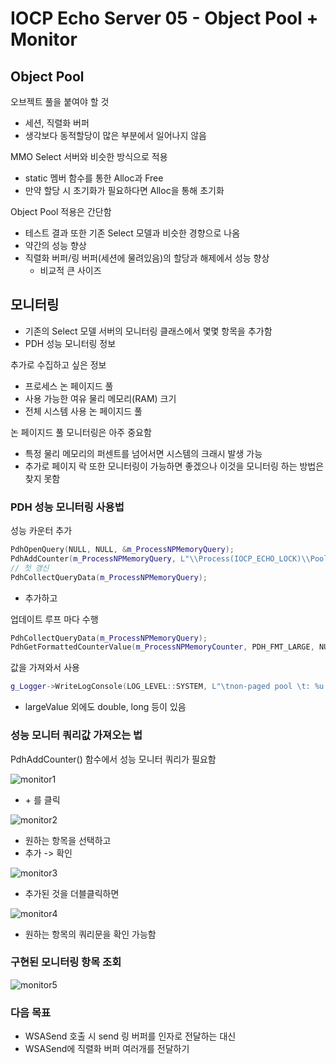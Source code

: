 # IOCP Echo Server 05 - Object Pool + Monitor
## Object Pool
오브젝트 풀을 붙여야 할 것
* 세션, 직렬화 버퍼
* 생각보다 동적할당이 많은 부분에서 일어나지 않음

MMO Select 서버와 비슷한 방식으로 적용
* static 멤버 함수를 통한 Alloc과 Free
* 만약 할당 시 초기화가 필요하다면 Alloc을 통해 초기화

Object Pool 적용은 간단함
* 테스트 결과 또한 기존 Select 모델과 비슷한 경향으로 나옴
* 약간의 성능 향상
* 직렬화 버퍼/링 버퍼(세션에 물려있음)의 할당과 해제에서 성능 향상
  * 비교적 큰 사이즈

## 모니터링
* 기존의 Select 모델 서버의 모니터링 클래스에서 몇몇 항목을 추가함
* PDH 성능 모니터링 정보

추가로 수집하고 싶은 정보
* 프로세스 논 페이지드 풀
* 사용 가능한 여유 물리 메모리(RAM) 크기
* 전체 시스템 사용 논 페이지드 풀

논 페이지드 풀 모니터링은 아주 중요함
* 특정 물리 메모리의 퍼센트를 넘어서면 시스템의 크래시 발생 가능
* 추가로 페이지 락 또한 모니터링이 가능하면 좋겠으나 이것을 모니터링 하는 방법은 찾지 못함

### PDH 성능 모니터링 사용법

성능 카운터 추가
~~~Cpp
PdhOpenQuery(NULL, NULL, &m_ProcessNPMemoryQuery);
PdhAddCounter(m_ProcessNPMemoryQuery, L"\\Process(IOCP_ECHO_LOCK)\\Pool Nonpaged Bytes", NULL, &m_ProcessNPMemoryCounter);
// 첫 갱신
PdhCollectQueryData(m_ProcessNPMemoryQuery);
~~~
* 추가하고

업데이트 루프 마다 수행
~~~Cpp
PdhCollectQueryData(m_ProcessNPMemoryQuery);
PdhGetFormattedCounterValue(m_ProcessNPMemoryCounter, PDH_FMT_LARGE, NULL, &m_ProcessNPMemoryVal);
~~~

값을 가져와서 사용
~~~Cpp
g_Logger->WriteLogConsole(LOG_LEVEL::SYSTEM, L"\tnon-paged pool \t: %u KB\n", m_ProcessNPMemoryVal.largeValue / (1024));
~~~
* largeValue 외에도 double, long 등이 있음

### 성능 모니터 쿼리값 가져오는 법
PdhAddCounter() 함수에서 성능 모니터 쿼리가 필요함

![monitor1](https://github.com/user-attachments/assets/bc1f20b8-a3fa-4a7a-83ca-3d8b600e6a2f)
* \+ 를 클릭

![monitor2](https://github.com/user-attachments/assets/697e0054-3fea-42f9-9c45-a94b5fccb9e1)
* 원하는 항목을 선택하고
* 추가 -> 확인

![monitor3](https://github.com/user-attachments/assets/e896da4b-bdcf-4878-a27e-24a17939a945)
* 추가된 것을 더블클릭하면

![monitor4](https://github.com/user-attachments/assets/6baab86d-093c-4e9f-92ec-072543bef149)
* 원하는 항목의 쿼리문을 확인 가능함

### 구현된 모니터링 항목 조회

![monitor5](https://github.com/user-attachments/assets/58bb408d-0dda-4d67-862c-a67a48e15ac2)

### 다음 목표
* WSASend 호출 시 send 링 버퍼를 인자로 전달하는 대신
* WSASend에 직렬화 버퍼 여러개를 전달하기